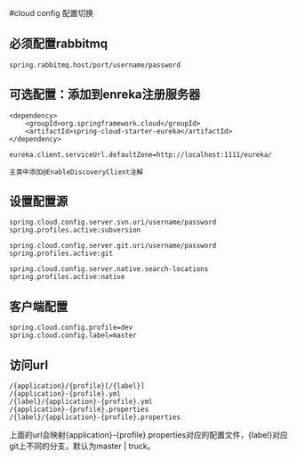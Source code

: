 #cloud config 
配置切换

## 必须配置rabbitmq
```
spring.rabbitmq.host/port/username/password
```
## 可选配置：添加到enreka注册服务器
```
<dependency>  
    <groupId>org.springframework.cloud</groupId>  
    <artifactId>spring-cloud-starter-eureka</artifactId>  
</dependency>  
```
```
eureka.client.serviceUrl.defaultZone=http://localhost:1111/eureka/  
```
```
主类中添加@EnableDiscoveryClient注解
```

## 设置配置源
```
spring.cloud.config.server.svn.uri/username/password
spring.profiles.active:subversion
```
```
spring.cloud.config.server.git.uri/username/password
spring.profiles.active:git
```
```
spring.cloud.config.server.native.search-locations
spring.profiles.active:native
```

## 客户端配置
```
spring.cloud.config.profile=dev  
spring.cloud.config.label=master  
```

## 访问url
```
/{application}/{profile}[/{label}]
/{application}-{profile}.yml
/{label}/{application}-{profile}.yml
/{application}-{profile}.properties
/{label}/{application}-{profile}.properties
```
上面的url会映射{application}-{profile}.properties对应的配置文件，{label}对应git上不同的分支，默认为master | truck。